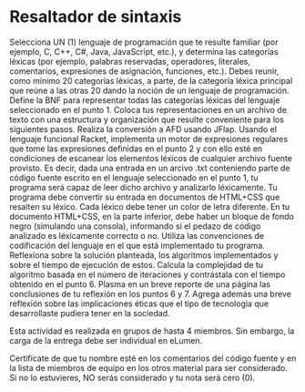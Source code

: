 # Resaltador de sintaxis

Selecciona UN (1) lenguaje de programación que te resulte familiar (por ejemplo, C, C++, C#, Java, JavaScript, etc.), y determina las categorías léxicas  (por ejemplo, palabras reservadas, operadores, literales, comentarios, expresiones de asignación, funciones, etc.). Debes reunir, como mínimo 20 categorías léxicas, a parte, de la categoría léxica principal que reúne a las otras 20 dando la noción de un lenguaje de programación.
Define la BNF para representar todas las categorías léxicas del lenguaje seleccionado en el punto 1. Coloca tus representaciones en un archivo de texto con una estructura y organización que resulte conveniente para los siguientes pasos. Realiza la conversión a AFD usando JFlap.
Usando el lenguaje funcional Racket, implementa un motor de expresiones regulares que tome las expresiones definidas en el punto 2 y con ello esté en condiciones de escanear los elementos léxicos de cualquier archivo fuente provisto. Es decir, dada una entrada en un arcivo .txt conteniendo parte de código fuente escrito en el lenguaje seleccionado en el punto 1, tu programa será capaz de leer dicho archivo y analizarlo léxicamente.
Tu programa debe convertir su entrada en documentos de HTML+CSS que resalten su léxico. Cada léxico debe tener un color de letra diferente. En tu documento HTML+CSS, en la parte inferior, debe haber un bloque de fondo negro (simulando una consola), informando si el pedazo de código analizado es léxicamente correcto o no.
Utiliza las convenciones de codificación del lenguaje en el que está implementado tu programa.
Reflexiona sobre la solución planteada, los algoritmos implementados y sobre el tiempo de ejecución de estos.
Calcula la complejidad de tu algoritmo basada en el número de iteraciones y contrástala con el tiempo obtenido en el punto 6.
Plasma en un breve reporte de una página las conclusiones de tu reflexión en los puntos 6 y 7. Agrega además una breve reflexión sobre las implicaciones éticas que el tipo de tecnología que desarrollaste pudiera tener en la sociedad.

Esta actividad es realizada en grupos de hasta 4 miembros. Sin embargo, la carga de la entrega debe ser individual en eLumen.

Certifícate de que tu nombre esté en los comentarios del código fuente y en la lista de miembros de equipo en los otros material para ser considerado. Si no lo estuvieres, NO serás considerado y tu nota será cero (0).
